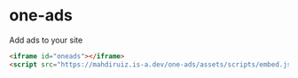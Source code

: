 # one-ads
Add ads to your site
```html
<iframe id="oneads"></iframe>
<script src="https://mahdiruiz.is-a.dev/one-ads/assets/scripts/embed.js"></script>
```
